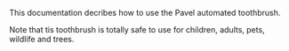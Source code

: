 This documentation decribes how to use the Pavel automated toothbrush.

Note that tis toothbrush is totally safe to use for children, adults, pets, wildlife and trees.
